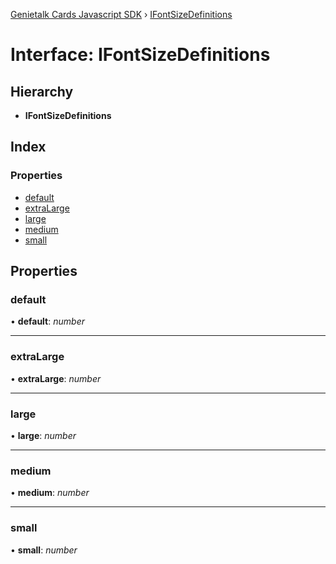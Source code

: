 [Genietalk Cards Javascript SDK](../README.md) › [IFontSizeDefinitions](ifontsizedefinitions.md)

# Interface: IFontSizeDefinitions

## Hierarchy

* **IFontSizeDefinitions**

## Index

### Properties

* [default](ifontsizedefinitions.md#default)
* [extraLarge](ifontsizedefinitions.md#extralarge)
* [large](ifontsizedefinitions.md#large)
* [medium](ifontsizedefinitions.md#medium)
* [small](ifontsizedefinitions.md#small)

## Properties

###  default

• **default**: *number*

___

###  extraLarge

• **extraLarge**: *number*

___

###  large

• **large**: *number*

___

###  medium

• **medium**: *number*

___

###  small

• **small**: *number*
